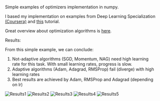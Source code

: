 Simple examples of optimizers implementation in numpy.

I based my implementation on examples from Deep Learning Specialization [(Coursera)](https://www.coursera.org/specializations/deep-learning) and [this](http://neuralnetworksanddeeplearning.com) tutorial.

Great overview about optimization algorithms is [here](http://ruder.io/optimizing-gradient-descent/index.html#tensorflow).

Results:

From this simple example, we can conclude:
1. Not-adaptive algorithms (SGD, Momentum, NAG) need high learning rate for this task. With small learning rates, progress is slow.
2. Adaptive algorithms (Adam, Adagrad, RMSProp) fail (diverge) with high learning rates
3. Best results are achieved by Adam, RMSProp and Adagrad (depending on lr)

![Results1](https://github.com/mystic123/DeepLearning/blob/master/Basics/plots/plot_0.001.png)
![Results2](https://github.com/mystic123/DeepLearning/blob/master/Basics/plots/plot_0.01.png)
![Results3](https://github.com/mystic123/DeepLearning/blob/master/Basics/plots/plot_0.1.png)
![Results4](https://github.com/mystic123/DeepLearning/blob/master/Basics/plots/plot_1.0.png)
![Results5](https://github.com/mystic123/DeepLearning/blob/master/Basics/plots/plot_10.0.png)
